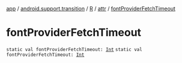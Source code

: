 [app](../../../index.md) / [android.support.transition](../../index.md) / [R](../index.md) / [attr](index.md) / [fontProviderFetchTimeout](.)

# fontProviderFetchTimeout

`static val fontProviderFetchTimeout: `[`Int`](https://kotlinlang.org/api/latest/jvm/stdlib/kotlin/-int/index.html)
`static val fontProviderFetchTimeout: `[`Int`](https://kotlinlang.org/api/latest/jvm/stdlib/kotlin/-int/index.html)
